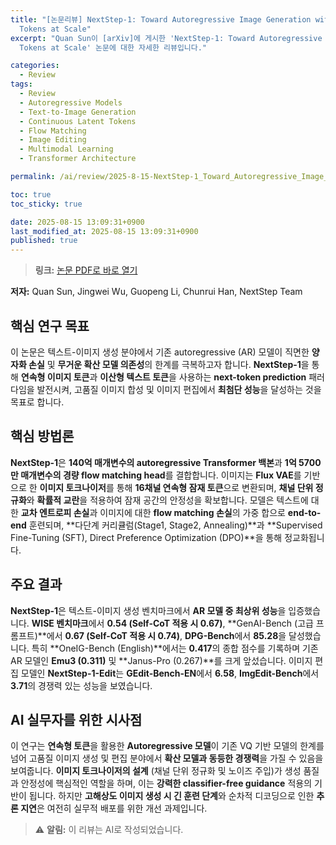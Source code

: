 ```yaml
---
title: "[논문리뷰] NextStep-1: Toward Autoregressive Image Generation with Continuous
  Tokens at Scale"
excerpt: "Quan Sun이 [arXiv]에 게시한 'NextStep-1: Toward Autoregressive Image Generation with Continuous
  Tokens at Scale' 논문에 대한 자세한 리뷰입니다."

categories:
  - Review
tags:
  - Review
  - Autoregressive Models
  - Text-to-Image Generation
  - Continuous Latent Tokens
  - Flow Matching
  - Image Editing
  - Multimodal Learning
  - Transformer Architecture

permalink: /ai/review/2025-8-15-NextStep-1_Toward_Autoregressive_Image_Generation_with_Continuous_Tokens_at_Scale/

toc: true
toc_sticky: true

date: 2025-08-15 13:09:31+0900
last_modified_at: 2025-08-15 13:09:31+0900
published: true
---
```

> **링크:** [논문 PDF로 바로 열기](https://arxiv.org/abs/2508.10711)

**저자:** Quan Sun, Jingwei Wu, Guopeng Li, Chunrui Han, NextStep Team



## 핵심 연구 목표
이 논문은 텍스트-이미지 생성 분야에서 기존 autoregressive (AR) 모델이 직면한 **양자화 손실** 및 **무거운 확산 모델 의존성**의 한계를 극복하고자 합니다. **NextStep-1**을 통해 **연속형 이미지 토큰**과 **이산형 텍스트 토큰**을 사용하는 **next-token prediction** 패러다임을 발전시켜, 고품질 이미지 합성 및 이미지 편집에서 **최첨단 성능**을 달성하는 것을 목표로 합니다.

## 핵심 방법론
**NextStep-1**은 **140억 매개변수의 autoregressive Transformer 백본**과 **1억 5700만 매개변수의 경량 flow matching head**를 결합합니다. 이미지는 **Flux VAE**를 기반으로 한 **이미지 토크나이저**를 통해 **16채널 연속형 잠재 토큰**으로 변환되며, **채널 단위 정규화**와 **확률적 교란**을 적용하여 잠재 공간의 안정성을 확보합니다. 모델은 텍스트에 대한 **교차 엔트로피 손실**과 이미지에 대한 **flow matching 손실**의 가중 합으로 **end-to-end** 훈련되며, **다단계 커리큘럼(Stage1, Stage2, Annealing)**과 **Supervised Fine-Tuning (SFT), Direct Preference Optimization (DPO)**을 통해 정교화됩니다.

## 주요 결과
**NextStep-1**은 텍스트-이미지 생성 벤치마크에서 **AR 모델 중 최상위 성능**을 입증했습니다. **WISE 벤치마크**에서 **0.54 (Self-CoT 적용 시 0.67)**, **GenAI-Bench (고급 프롬프트)**에서 **0.67 (Self-CoT 적용 시 0.74)**, **DPG-Bench**에서 **85.28**을 달성했습니다. 특히 **OneIG-Bench (English)**에서는 **0.417**의 종합 점수를 기록하며 기존 AR 모델인 **Emu3 (0.311)** 및 **Janus-Pro (0.267)**를 크게 앞섰습니다. 이미지 편집 모델인 **NextStep-1-Edit**는 **GEdit-Bench-EN**에서 **6.58**, **ImgEdit-Bench**에서 **3.71**의 경쟁력 있는 성능을 보였습니다.

## AI 실무자를 위한 시사점
이 연구는 **연속형 토큰**을 활용한 **Autoregressive 모델**이 기존 VQ 기반 모델의 한계를 넘어 고품질 이미지 생성 및 편집 분야에서 **확산 모델과 동등한 경쟁력**을 가질 수 있음을 보여줍니다. **이미지 토크나이저의 설계** (채널 단위 정규화 및 노이즈 주입)가 생성 품질과 안정성에 핵심적인 역할을 하며, 이는 **강력한 classifier-free guidance** 적용의 기반이 됩니다. 하지만 **고해상도 이미지 생성 시 긴 훈련 단계**와 순차적 디코딩으로 인한 **추론 지연**은 여전히 실무적 배포를 위한 개선 과제입니다.

> ⚠️ **알림:** 이 리뷰는 AI로 작성되었습니다.